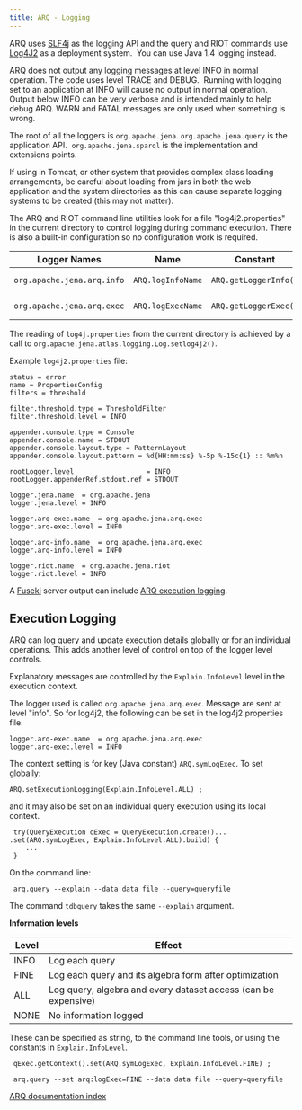 ```yaml
---
title: ARQ - Logging
---
```


ARQ uses
[SLF4j](http://slf4j.org/)
as the logging API and the query and RIOT commands use
[Log4J2](http://logging.apache.org/log4j/2.x/) as a deployment
system.  You can use Java 1.4 logging instead.

ARQ does not output any logging messages at level INFO in normal
operation. The code uses level TRACE and DEBUG.  Running with
logging set to an application at INFO will cause no output in
normal operation. Output below INFO can be very verbose and is
intended mainly to help debug ARQ. WARN and FATAL messages are only
used when something is wrong.

The root of all the loggers is `org.apache.jena`.
`org.apache.jena.query` is the application API. 
`org.apache.jena.sparql` is the implementation and extensions
points.

If using in Tomcat, or other system that provides complex class
loading arrangements, be careful about loading from jars in both
the web application and the system directories as this can cause
separate logging systems to be created (this may not matter).

The ARQ and RIOT command line utilities look for a file
"log4j2.properties" in the current directory to control logging during
command execution. There is also a built-in configuration so no
configuration work is required.


Logger Names | Name | Constant | Logger | Use
------------ | ---- | -------- | ------ | ---
`org.apache.jena.arq.info` | `ARQ.logInfoName` | `ARQ.getLoggerInfo()` | General information
`org.apache.jena.arq.exec` | `ARQ.logExecName` | `ARQ.getLoggerExec()` | Execution information

The reading of `log4j.properties` from the current directory is achieved
by a call to `org.apache.jena.atlas.logging.Log.setlog4j2()`.

Example `log4j2.properties` file:

```
status = error
name = PropertiesConfig
filters = threshold

filter.threshold.type = ThresholdFilter
filter.threshold.level = INFO

appender.console.type = Console
appender.console.name = STDOUT
appender.console.layout.type = PatternLayout
appender.console.layout.pattern = %d{HH:mm:ss} %-5p %-15c{1} :: %m%n

rootLogger.level                  = INFO
rootLogger.appenderRef.stdout.ref = STDOUT

logger.jena.name  = org.apache.jena
logger.jena.level = INFO

logger.arq-exec.name  = org.apache.jena.arq.exec
logger.arq-exec.level = INFO

logger.arq-info.name  = org.apache.jena.arq.exec
logger.arq-info.level = INFO

logger.riot.name  = org.apache.jena.riot
logger.riot.level = INFO
```
A [Fuseki](../serving/data/index.html)
server output can include [ARQ execution logging](explain.html "ARQ/Explain").

## Execution Logging

ARQ can log query and update execution details globally or for an
individual operations. This adds another level of control on top of the
logger level controls.

Explanatory messages are controlled by the `Explain.InfoLevel` level in
the execution context.

The logger used is called `org.apache.jena.arq.exec`. Message are sent
at level "info". So for log4j2, the following can be set in the
log4j2.properties file:

    logger.arq-exec.name  = org.apache.jena.arq.exec
    logger.arq-exec.level = INFO

The context setting is for key (Java constant) `ARQ.symLogExec`. To set
globally:

    ARQ.setExecutionLogging(Explain.InfoLevel.ALL) ;

and it may also be set on an individual query execution using its local
context.

     try(QueryExecution qExec = QueryExecution.create()... .set(ARQ.symLogExec, Explain.InfoLevel.ALL).build) {
        ...
     }

On the command line:

     arq.query --explain --data data file --query=queryfile

The command `tdbquery` takes the same `--explain` argument.

**Information levels**

Level | Effect
----- | ------
INFO | Log each query  |
FINE | Log each query and its algebra form after optimization
ALL | Log query, algebra and every dataset access (can be expensive)
NONE | No information logged

These can be specified as string, to the command line tools, or using
the constants in `Explain.InfoLevel`.

     qExec.getContext().set(ARQ.symLogExec, Explain.InfoLevel.FINE) ;

     arq.query --set arq:logExec=FINE --data data file --query=queryfile


[ARQ documentation index](index.html)
